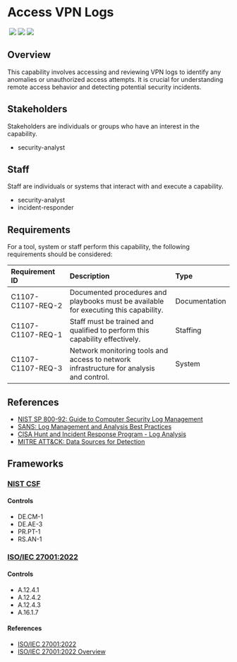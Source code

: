# Access VPN Logs
&nbsp;![](https://img.shields.io/badge/ID-C1107-blue)&nbsp;![](https://img.shields.io/badge/Phase-Preparation_%28P0001%29-blue)&nbsp;![](https://img.shields.io/badge/Category-Network-blue)
## Overview
This capability involves accessing and reviewing VPN logs to identify any anomalies or unauthorized access attempts. It is crucial for understanding remote access behavior and detecting potential security incidents.

## Stakeholders
Stakeholders are individuals or groups who have an interest in the capability.

- security-analyst

## Staff
Staff are individuals or systems that interact with and execute a capability.

- security-analyst
- incident-responder

## Requirements
For a tool, system or staff perform this capability, the following requirements should be considered:

| Requirement ID | Description | Type |
| :--- | :--- | :--- |
| C1107-C1107-REQ-2 | Documented procedures and playbooks must be available for executing this capability. | Documentation|
| C1107-C1107-REQ-1 | Staff must be trained and qualified to perform this capability effectively. | Staffing|
| C1107-C1107-REQ-3 | Network monitoring tools and access to network infrastructure for analysis and control. | System|

## References

- [NIST SP 800-92: Guide to Computer Security Log Management](https://csrc.nist.gov/publications/detail/sp/800-92/final)
- [SANS: Log Management and Analysis Best Practices](https://www.sans.org/white-papers/32949/)
- [CISA Hunt and Incident Response Program - Log Analysis](https://www.cisa.gov/sites/default/files/publications/CISA_Hunt_and_Incident_Response_Program.pdf)
- [MITRE ATT&CK: Data Sources for Detection](https://attack.mitre.org/datasources/)
## Frameworks
### [NIST CSF](../frameworks/F0003.md)

#### Controls

- DE.CM-1 
- DE.AE-3 
- PR.PT-1 
- RS.AN-1 

### [ISO/IEC 27001:2022](../frameworks/F0002.md)

#### Controls

- A.12.4.1 
- A.12.4.2 
- A.12.4.3 
- A.16.1.7 

#### References

- [ISO/IEC 27001:2022](https://www.iso.org/standard/82875.html)
- [ISO/IEC 27001:2022 Overview](https://www.iso.org/isoiec-27001-information-security.html)